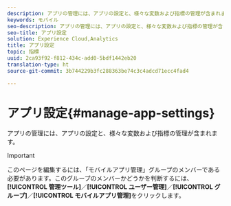 ```yaml
---
description: アプリの管理には、アプリの設定と、様々な変数および指標の管理が含まれます。
keywords: モバイル
seo-description: アプリの管理には、アプリの設定と、様々な変数および指標の管理が含まれます。
seo-title: アプリ設定
solution: Experience Cloud,Analytics
title: アプリ設定
topic: 指標
uuid: 2ca93f92-f812-434c-add0-5bdf1442eb20
translation-type: ht
source-git-commit: 3b744229b3fc288363be74c3c4adcd71ecc4fad4

---
```



# アプリ設定{#manage-app-settings}

アプリの管理には、アプリの設定と、様々な変数および指標の管理が含まれます。

>[!IMPORTANT]
>
>このページを編集するには、「モバイルアプリ管理」グループのメンバーである必要があります。このグループのメンバーかどうかを判断するには、**[!UICONTROL 管理ツール]**／**[!UICONTROL ユーザー管理]**／**[!UICONTROL グループ]**／**[!UICONTROL モバイルアプリ管理]**&#x200B;をクリックします。
